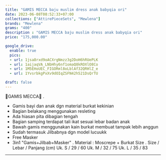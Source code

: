 ```yaml
---
title: "GAMIS MECCA baju muslim dress anak babyqia ori"
date: 2023-06-08T08:52:33+07:00
collections: ["AttirePieceSets", "Mewlena"]
brands: "Mewlena"
grams: "400"
description : "GAMIS MECCA baju muslim dress anak babyqia ori"
price: "175,000.00"

google_drive:
  enable: true
  pics:
  - url: 1jsa8rxd9oACXrgNmzz3g2DoH6hRUePLK
  - url: 1aijaqVA_LNbHhy6nf1omaQ8kROXlO8Co
  - url: 1M5EHoUEC_FIGORml8oLblAf32QRHlZ_e
  - url: 1YvsrbkgPxXv9dOIqZSFN42h521DsQrTU

draft: false
---
```


🎀GAMIS MECCA🎀
.
* Gamis bayi dan anak dgn material burkat kekinian
* Bagian belakang menggunakan resleting
* Ada hiasan pita dibagian tengah
* Bagian samping terdapat tali ikat sesuai lebar badan anak
* Bawah gamis menggunakan kain burkat membuat tampak lebih anggun
* Sudah termasuk Jilbabnya dgn model lucuukk
* Free Masker
* 3in1 "Gamis+Jilbab+Masker"
.
Material : Moscrepe + Burkat
Size 
.
Size / Lebar / Panjang (cm)
Uk. S / 29 / 60
Uk. M / 32 / 75
Uk. L / 35 / 83

-----------   
